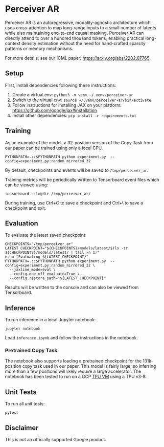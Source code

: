 # Perceiver AR

Perceiver AR is an autoregressive, modality-agnostic architecture which uses
cross-attention to map long-range inputs to a small number of latents while also
maintaining end-to-end causal masking. Perceiver AR can directly attend to over
a hundred thousand tokens, enabling practical long-context density estimation
without the need for hand-crafted sparsity patterns or memory mechanisms.

For more details, see our ICML paper: https://arxiv.org/abs/2202.07765

## Setup

First, install dependencies following these instructions:

1. Create a virtual env: `python3 -m venv ~/.venv/perceiver-ar`
2. Switch to the virtual env: `source ~/.venv/perceiver-ar/bin/activate`
3. Follow instructions for installing JAX on your platform:
   https://github.com/google/jax#installation
4. Install other dependencies: `pip install -r requirements.txt`

## Training

As an example of the model, a 32-position version of the Copy Task from our
paper can be trained using only a local CPU.


```
PYTHONPATH=.::$PYTHONPATH python experiment.py  --config=experiment.py:random_mirrored_32
```

By default, checkpoints and events will be saved to `/tmp/perceiver_ar`.

Training metrics will be periodically written to Tensorboard event files which
can be viewed using:

```
tensorboard --logdir /tmp/perceiver_ar/
```

During training, use Ctrl+C to save a checkpoint and Ctrl+\ to save a checkpoint
and exit.

## Evaluation

To evaluate the latest saved checkpoint:

```
CHECKPOINTS="/tmp/perceiver_ar"
LATEST_CHECKPOINT="${CHECKPOINTS}/models/latest/$(ls -tr ${CHECKPOINTS}/models/latest/ | tail -n 1)"
echo "Evaluating ${LATEST_CHECKPOINT}"
PYTHONPATH=.::$PYTHONPATH python experiment.py  --config=experiment.py:random_mirrored_32 \
  --jaxline_mode=eval \
  --config.one_off_evaluate=True \
  --config.restore_path="${LATEST_CHECKPOINT}"
```

Results will be written to the console and can also be viewed from Tensorboard.

## Inference

To run inference in a local Jupyter notebook:

```
jupyter notebook
```

Load `inference.ipynb` and follow the instructions in the notebook.

### Pretrained Copy Task

The notebook also supports loading a pretrained checkpoint for the
131k-position copy task used in our paper. This model is fairly large,
so inferring more than a few positions will likely require a large
accelerator. The notebook has been tested to run on a GCP
[TPU VM](https://cloud.google.com/tpu/docs/users-guide-tpu-vm) using a
TPU v3-8.


## Unit Tests

To run all unit tests:

```
pytest
```

## Disclaimer

This is not an officially supported Google product.
